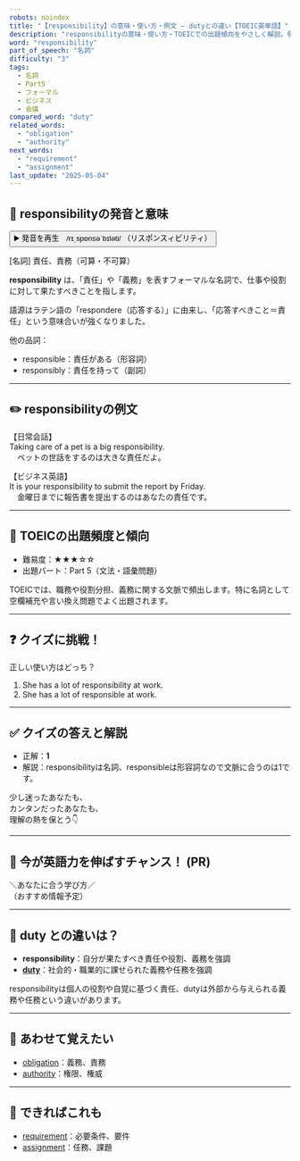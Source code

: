 ```yaml
---
robots: noindex
title: "【responsibility】の意味・使い方・例文 ― dutyとの違い【TOEIC英単語】"
description: "responsibilityの意味・使い方・TOEICでの出題傾向をやさしく解説。例文・クイズ付きでdutyとの違いもわかりやすく学べます。"
word: "responsibility"
part_of_speech: "名詞"
difficulty: "3"
tags:
  - 名詞
  - Part5
  - フォーマル
  - ビジネス
  - 会議
compared_word: "duty"
related_words:
  - "obligation"
  - "authority"
next_words:
  - "requirement"
  - "assignment"
last_update: "2025-05-04"
---
```


## 🔰 responsibilityの発音と意味

<button class="play-audio" onclick="playTTS('responsibility')">
  <span class="play-audio-main">
    ▶️ 発音を再生　/rɪˌspɒnsəˈbɪləti/
  </span>
  <span class="play-audio-sub">
    （リスポンスィビリティ）
  </span>
</button>

[名詞] 責任、責務（可算・不可算）

**responsibility** は、「責任」や「義務」を表すフォーマルな名詞で、仕事や役割に対して果たすべきことを指します。

語源はラテン語の「respondere（応答する）」に由来し、「応答すべきこと＝責任」という意味合いが強くなりました。

他の品詞：  
- responsible：責任がある（形容詞）
- responsibly：責任を持って（副詞）

---

## ✏️ responsibilityの例文

【日常会話】  
Taking care of a pet is a big responsibility.  
　ペットの世話をするのは大きな責任だよ。

【ビジネス英語】  
It is your responsibility to submit the report by Friday.  
　金曜日までに報告書を提出するのはあなたの責任です。

---

## 🎯 TOEICの出題頻度と傾向

- 難易度：★★★☆☆
- 出題パート：Part 5（文法・語彙問題）

TOEICでは、職務や役割分担、義務に関する文脈で頻出します。特に名詞として空欄補充や言い換え問題でよく出題されます。

---

## ❓ クイズに挑戦！

正しい使い方はどっち？

1. She has a lot of responsibility at work.  
2. She has a lot of responsible at work.

---

## ✅ クイズの答えと解説

- 正解：**1**
- 解説：responsibilityは名詞、responsibleは形容詞なので文脈に合うのは1です。

少し迷ったあなたも、  
カンタンだったあなたも、  
理解の熱を保とう👇️

---

## 🚀 今が英語力を伸ばすチャンス！ (PR)

<div class="info-center">
＼あなたに合う学び方／<br>  
（おすすめ情報予定）
</div>

---

## 🤔  duty との違いは？

- **responsibility**：自分が果たすべき責任や役割、義務を強調
- **[duty](/word/duty/)**：社会的・職業的に課せられた義務や任務を強調

responsibilityは個人の役割や自覚に基づく責任、dutyは外部から与えられる義務や任務という違いがあります。

---

## 🧩 あわせて覚えたい

- [obligation](/word/obligation/)：義務、責務
- [authority](/word/authority/)：権限、権威

---

## 📖 できればこれも

- [requirement](/word/requirement/)：必要条件、要件
- [assignment](/word/assignment/)：任務、課題

<!-- cvid: aid46_bid03 -->
